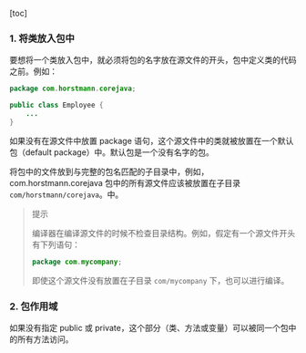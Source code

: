 [toc]

### 1. 将类放入包中

要想将一个类放入包中，就必须将包的名字放在源文件的开头，包中定义类的代码之前。例如：

```java
package com.horstmann.corejava;

public class Employee {
    ...
}
```

如果没有在源文件中放置 package 语句，这个源文件中的类就被放置在一个默认包（default package）中。默认包是一个没有名字的包。

将包中的文件放到与完整的包名匹配的子目录中，例如，com.horstmann.corejava 包中的所有源文件应该被放置在子目录 `com/horstmann/corejava`。中。

> 提示
>
> 编译器在编译源文件的时候不检查目录结构。例如，假定有一个源文件开头有下列语句：
>
> ```java
> package com.mycompany;
> ```
>
> 即使这个源文件没有放置在子目录 `com/mycompany` 下，也可以进行编译。

### 2. 包作用域

如果没有指定 public 或 private，这个部分（类、方法或变量）可以被同一个包中的所有方法访问。